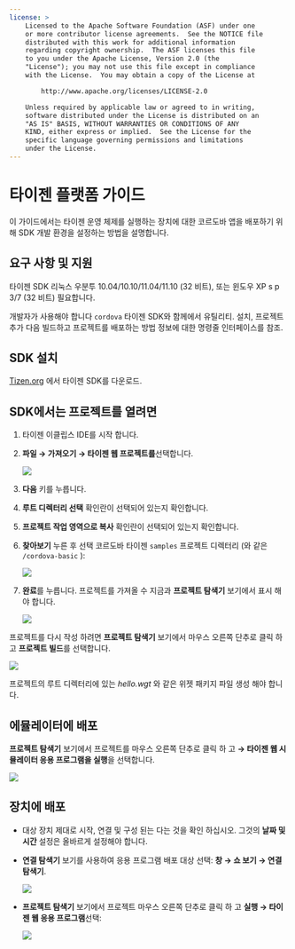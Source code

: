 ```yaml
---
license: >
    Licensed to the Apache Software Foundation (ASF) under one
    or more contributor license agreements.  See the NOTICE file
    distributed with this work for additional information
    regarding copyright ownership.  The ASF licenses this file
    to you under the Apache License, Version 2.0 (the
    "License"); you may not use this file except in compliance
    with the License.  You may obtain a copy of the License at

        http://www.apache.org/licenses/LICENSE-2.0

    Unless required by applicable law or agreed to in writing,
    software distributed under the License is distributed on an
    "AS IS" BASIS, WITHOUT WARRANTIES OR CONDITIONS OF ANY
    KIND, either express or implied.  See the License for the
    specific language governing permissions and limitations
    under the License.
---
```


# 타이젠 플랫폼 가이드

이 가이드에서는 타이젠 운영 체제를 실행하는 장치에 대한 코르도바 앱을 배포하기 위해 SDK 개발 환경을 설정하는 방법을 설명합니다.

## 요구 사항 및 지원

타이젠 SDK 리눅스 우분투 10.04/10.10/11.04/11.10 (32 비트), 또는 윈도우 XP s p 3/7 (32 비트) 필요합니다.

개발자가 사용해야 합니다 `cordova` 타이젠 SDK와 함께에서 유틸리티. 설치, 프로젝트 추가 다음 빌드하고 프로젝트를 배포하는 방법 정보에 대한 명령줄 인터페이스를 참조.

## SDK 설치

[Tizen.org][1] 에서 타이젠 SDK를 다운로드.

 [1]: https://developer.tizen.org/sdk

<!--

- (optional) Install 타이젠 Cordova template projects: copy the
  `/templates` directory content into the 타이젠 Eclipse IDE web
  templates directory (e.g.:
  `/home/my_username/tizen-sdk/IDE/Templates/web`).

- __Method #2: Use 타이젠 Eclipse IDE Cordova 타이젠 project templates__
    - Launch 타이젠 Eclipse IDE
    - Select  __File &rarr; New &rarr; 타이젠 Web Project__
    - Select __User Template__ and __User defined__ items
    - Select one of the 타이젠 Cordova template (e.g.: __CordovaBasicTemplate__)
    - Fill the __Project name__ and its target __Location__

    ![](img/guide/platforms/tizen/project_template.png)

    - Click __Finish__

    ![](img/guide/platforms/tizen/project_explorer.png)

    - Your project should now appear in the __Project Explorer__ view

-->

## SDK에서는 프로젝트를 열려면

1.  타이젠 이클립스 IDE를 시작 합니다.

2.  **파일 → 가져오기 → 타이젠 웹 프로젝트를**선택합니다.
    
    ![][2]

3.  **다음** 키를 누릅니다.

4.  **루트 디렉터리 선택** 확인란이 선택되어 있는지 확인합니다.

5.  **프로젝트 작업 영역으로 복사** 확인란이 선택되어 있는지 확인합니다.

6.  **찾아보기** 누른 후 선택 코르도바 타이젠 `samples` 프로젝트 디렉터리 (와 같은 `/cordova-basic` ):
    
    ![][3]

7.  **완료**를 누릅니다. 프로젝트를 가져올 수 지금과 **프로젝트 탐색기** 보기에서 표시 해야 합니다.
    
    ![][4]

 [2]: img/guide/platforms/tizen/import_project.png
 [3]: img/guide/platforms/tizen/import_widget.png
 [4]: img/guide/platforms/tizen/project_explorer.png

프로젝트를 다시 작성 하려면 **프로젝트 탐색기** 보기에서 마우스 오른쪽 단추로 클릭 하 고 **프로젝트 빌드**를 선택합니다.

![][5]

 [5]: img/guide/platforms/tizen/build_project.png

프로젝트의 루트 디렉터리에 있는 *hello.wgt* 와 같은 위젯 패키지 파일 생성 해야 합니다.

## 에뮬레이터에 배포

**프로젝트 탐색기** 보기에서 프로젝트를 마우스 오른쪽 단추로 클릭 하 고 **→ 타이젠 웹 시뮬레이터 응용 프로그램을 실행**을 선택합니다.

![][6]

 [6]: img/guide/platforms/tizen/runas_web_sim_app.png

## 장치에 배포

*   대상 장치 제대로 시작, 연결 및 구성 된는 다는 것을 확인 하십시오. 그것의 **날짜 및 시간** 설정은 올바르게 설정해야 합니다.

*   **연결 탐색기** 보기를 사용하여 응용 프로그램 배포 대상 선택: **창 → 쇼 보기 → 연결 탐색기**.
    
    ![][7]

*   **프로젝트 탐색기** 보기에서 프로젝트 마우스 오른쪽 단추로 클릭 하 고 **실행 → 타이젠 웹 응용 프로그램**선택:
    
    ![][8]

 [7]: img/guide/platforms/tizen/connection_explorer.png
 [8]: img/guide/platforms/tizen/runas_web_app.png